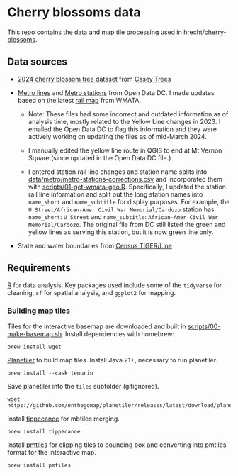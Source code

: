 # Cherry blossoms data
This repo contains the data and map tile processing used in [hrecht/cherry-blossoms](https://github.com/hrecht/cherry-blossoms).

## Data sources
-   [2024 cherry blossom tree dataset](https://caseytrees.maps.arcgis.com/apps/webappviewer/index.html?id=0f81cb73aee84c329bef8e2b5b80a200) from [Casey Trees](https://caseytrees.org/)

-   [Metro lines](https://opendata.dc.gov/maps/DCGIS::metro-lines-regional/about) and [Metro stations](https://opendata.dc.gov/datasets/DCGIS::metro-stations-regional/about) from Open Data DC. I made updates based on the latest [rail map](https://www.wmata.com/schedules/maps/) from WMATA.

    -   Note: These files had some incorrect and outdated information as of analysis time, mostly related to the Yellow Line changes in 2023. I emailed the Open Data DC to flag this information and they were actively working on updating the files as of mid-March 2024.

    -   I manually edited the yellow line route in QGIS to end at Mt Vernon Square (since updated in the Open Data DC file.)

    -   I entered station rail line changes and station name splits into [data/metro/metro-stations-corrections.csv](data/metro/metro-stations-corrections.csv) and incorporated them with [scripts/01-get-wmata-geo.R](scripts/01-get-wmata-geo.R). Specifically, I updated the station rail line information and split out the long station names into `name_short` and `name_subtitle` for display purposes. For example, the `U Street/African-Amer Civil War Memorial/Cardozo` station has `name_short`: `U Street` and `name_subtitle`: `African-Amer Civil War Memorial/Cardozo`. The original file from DC still listed the green and yellow lines as serving this station, but it is now green line only.

-   State and water boundaries from [Census TIGER/Line](https://www.census.gov/geographies/mapping-files/time-series/geo/tiger-line-file.html)

## Requirements

[R](https://www.r-project.org/) for data analysis. Key packages used include some of the `tidyverse` for cleaning, `sf` for spatial analysis, and `ggplot2` for mapping.

### Building map tiles
Tiles for the interactive basemap are downloaded and built in [scripts/00-make-basemap.sh](scripts/00-make-basemap.sh).
Install dependencies with homebrew:
```
brew install wget
```

[Planetiler](https://github.com/onthegomap/planetiler) to build map tiles. Install Java 21+, necessary to run planetiler.
```
brew install --cask temurin
```

Save planetiler into the `tiles` subfolder (gitignored).
```
wget https://github.com/onthegomap/planetiler/releases/latest/download/planetiler.jar
```

Install [tippecanoe](https://github.com/felt/tippecanoe) for mbtiles merging.
```
brew install tippecanoe
```

Install [pmtiles](https://github.com/protomaps/go-pmtiles) for clipping tiles to bounding box and converting into pmtiles format for the interactive map.
```
brew install pmtiles
```
